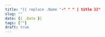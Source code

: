 ```yaml
---
title: "{{ replace .Name "-" " " | title }}"
slug: ""
date: {{ .Date }}
tags: [""]
draft: true
---
```


